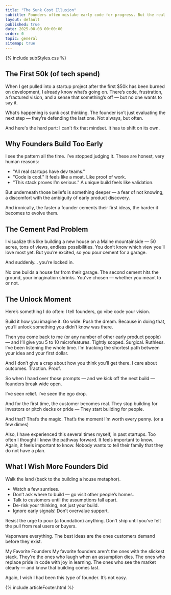 ```yaml
---
title: "The Sunk Cost Illusion"
subtitle: Founders often mistake early code for progress. But the real challenge isn’t shipping features — it’s avoiding the trap of sunk cost thinking. This post breaks down why pausing before you commit is the smartest move you can make.
layout: default
published: true
date: 2025-08-08 00:00:00
order: 0
topic: general
sitemap: true
---
```


{% include subStyles.css %}

## The First 50k (of tech spend)
When I get pulled into a startup project after the first $50k has been burned on development, I already know what’s going on. There’s code, frustration, a fractured vision, and a sense that something’s off — but no one wants to say it.

What’s happening is sunk cost thinking. The founder isn’t just evaluating the next step — they’re defending the last one. Not always, but often.

And here's the hard part: I can't fix that mindset. It has to shift on its own.

## Why Founders Build Too Early
I see the pattern all the time. I’ve stopped judging it. These are honest, very human reasons:

- "All real startups have dev teams."
- "Code is cool." It feels like a moat. Like proof of work.
- "This stack proves I’m serious." A unique build feels like validation.

But underneath those beliefs is something deeper — a fear of not knowing, a discomfort with the ambiguity of early product discovery.

And ironically, the faster a founder cements their first ideas, the harder it becomes to evolve them.

## The Cement Pad Problem
I visualize this like building a new house on a Maine mountainside — 50 acres, tons of views, endless possibilities. You don’t know which view you’ll love most yet. But you’re excited, so you pour cement for a garage.

And suddenly… you’re locked in.

No one builds a house far from their garage. The second cement hits the ground, your imagination shrinks. You’ve chosen — whether you meant to or not.

## The Unlock Moment
Here’s something I do often: I tell founders, go vibe code your vision.

Build it how you imagine it. Go wide. Push the dream. Because in doing that, you’ll unlock something you didn’t know was there.

Then you come back to me (or any number of other early product people) — and I’ll give you 5 to 10 microfeatures. Tightly scoped. Surgical. Ruthless. I’ve been listening the whole time. I’m tracking the shortest path between your idea and your first dollar.

And I don’t give a crap about how you think you’ll get there. I care about outcomes. Traction. Proof.

So when I hand over those prompts — and we kick off the next build — founders break wide open.

I’ve seen relief. I’ve seen the ego drop.

And for the first time, the customer becomes real. They stop building for investors or pitch decks or pride — They start building for people.

And that? That’s the magic. That’s the moment I’m worth every penny. (or a few dimes)

Also, I have experienced this several times myself, in past startups. Too often I thought I knew the pathway forward. It feels important to know. Again, it feels important to know. Nobody wants to tell their family that they do not have a plan.

## What I Wish More Founders Did
Walk the land (back to the building a house metaphor).

- Watch a few sunrises.
- Don’t ask where to build — go visit other people’s homes.
- Talk to customers until the assumptions fall apart.
- De-risk your thinking, not just your build.
- Ignore early signals! Don’t overvalue support.

Resist the urge to pour (a foundation) anything. Don't ship until you’ve felt the pull from real users or buyers.

Vaporware everything. The best ideas are the ones customers demand before they exist.

My Favorite Founders
My favorite founders aren't the ones with the slickest stack. They're the ones who laugh when an assumption dies. The ones who replace pride in code with joy in learning. The ones who see the market clearly — and know that building comes last.

Again, I wish I had been this type of founder. It’s not easy.


{% include articleFooter.html %}
